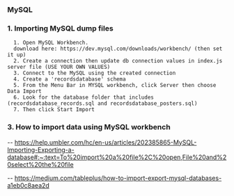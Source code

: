 ### MySQL


### 1. Importing MySQL dump files
      1. Open MySQL Workbench.
      download here: https://dev.mysql.com/downloads/workbench/ (then set it up)
      2. Create a connection then update db connection values in index.js server file (USE YOUR OWN VALUES)
      3. Connect to the MySQL using the created connection
      4. Create a 'recordsdatabase' schema
      5. From the Menu Bar in MYSQL workbench, click Server then choose Data Import
      6. Look for the database folder that includes (recordsdatabase_records.sql and recordsdatabase_posters.sql)
      7. Then click Start Import


### 3. How to import data using MySQL workbench

-- https://help.umbler.com/hc/en-us/articles/202385865-MySQL-Importing-Exporting-a-database#:~:text=To%20import%20a%20file%2C%20open,File%20and%20select%20the%20file

-- https://medium.com/tableplus/how-to-import-export-mysql-databases-a1eb0c8aea2d
